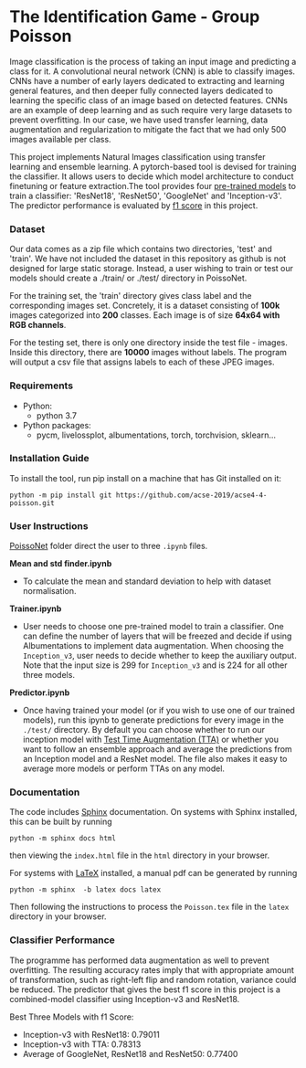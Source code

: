 # The Identification Game - Group Poisson

Image classification is the process of taking an input image and predicting a class for it. A convolutional neural network (CNN) is able to classify images. CNNs have a number of early layers dedicated to extracting and learning general features, and then deeper fully connected layers dedicated to learning the specific class of an image based on detected features. CNNs are an example of deep learning and as such require very large datasets to prevent overfitting. In our case, we have used transfer learning, data augmentation and regularization to mitigate the fact that we had only 500 images available per class.

This project implements Natural Images classification using transfer learning and ensemble learning. A pytorch-based tool is devised for training the classifier. It allows users to decide which model architecture to conduct finetuning or feature extraction.The tool provides four [pre-trained models](https://pytorch.org/docs/stable/torchvision/models.html) to train a classifier: 'ResNet18', 'ResNet50', 'GoogleNet' and 'Inception-v3'. The predictor performance is evaluated by [f1 score](https://en.wikipedia.org/wiki/F1_score) in this project. 

### Dataset

Our data comes as a zip file which contains two directories, 'test' and 'train'. We have not included the dataset in this repository as github is not designed for large static storage. Instead, a user wishing to train or test our models should create a ./train/ or ./test/ directory in PoissoNet.

For the training set, the 'train' directory gives class label and the corresponding images set. Concretely, it is a dataset consisting of **100k** images categorized into **200** classes. Each image is of size **64x64 with RGB channels**.

For the testing set, there is only one directory inside the test file - images. Inside this directory, there are **10000** images without labels. The program will output a csv file that assigns labels to each of these JPEG images.

### Requirements
- Python:
  - python 3.7
- Python packages:
  - pycm, livelossplot, albumentations, torch, torchvision, sklearn...

### Installation Guide

To install the tool, run pip install on a machine that has Git installed on it:

```
python -m pip install git https://github.com/acse-2019/acse4-4-poisson.git
```

### User Instructions

[PoissoNet](https://github.com/acse-2019/acse4-4-poisson/tree/master/PoissoNet) folder direct the user to three ```.ipynb``` files.

**Mean and std finder.ipynb**
* To calculate the mean and standard deviation to help with dataset normalisation.

**Trainer.ipynb**
* User needs to choose one pre-trained model to train a classifier. One can define the number of layers that will be freezed and decide if using Albumentations to implement data augmentation. When choosing the ```Inception_v3```, user needs to decide whether to keep the auxiliary output. Note that the input size is 299 for ```Inception_v3``` and is 224 for all other three models.

**Predictor.ipynb**
* Once having trained your model (or if you wish to use one of our trained models), run this ipynb to generate predictions for every image in the ``` ./test/ ``` directory. By default you can choose whether to run our inception model with [Test Time Augmentation (TTA)](https://towardsdatascience.com/test-time-augmentation-tta-and-how-to-perform-it-with-keras-4ac19b67fb4d) or whether you want to follow an ensemble approach and average the predictions from an Inception model and a ResNet model. The file also makes it easy to average more models or perform TTAs on any model.


### Documentation

The code includes [Sphinx](https://www.sphinx-doc.org) documentation. On systems with Sphinx installed, this can be built by running

```
python -m sphinx docs html
```

then viewing the `index.html` file in the `html` directory in your browser.

For systems with [LaTeX](https://www.latex-project.org/get/) installed, a manual pdf can be generated by running

```
python -m sphinx  -b latex docs latex
```

Then following the instructions to process the `Poisson.tex` file in the `latex` directory in your browser.

### Classifier Performance
The programme has performed data augmentation as well to prevent overfitting. The resulting accuracy rates imply that with appropriate amount of transformation, such as right-left flip and random rotation, variance could be reduced. The predictor that gives the best f1 score in this project is a combined-model classifier using Inception-v3 and ResNet18. 

Best Three Models with f1 Score:
* Inception-v3 with ResNet18: 0.79011
* Inception-v3 with TTA: 0.78313
* Average of GoogleNet, ResNet18 and ResNet50: 0.77400
